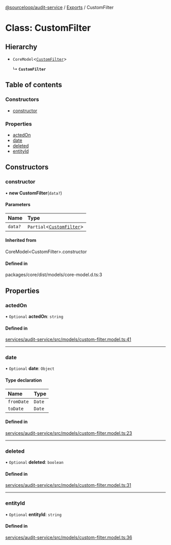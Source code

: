 [@sourceloop/audit-service](../README.md) / [Exports](../modules.md) / CustomFilter

# Class: CustomFilter

## Hierarchy

- `CoreModel`<[`CustomFilter`](CustomFilter.md)\>

  ↳ **`CustomFilter`**

## Table of contents

### Constructors

- [constructor](CustomFilter.md#constructor)

### Properties

- [actedOn](CustomFilter.md#actedon)
- [date](CustomFilter.md#date)
- [deleted](CustomFilter.md#deleted)
- [entityId](CustomFilter.md#entityid)

## Constructors

### constructor

• **new CustomFilter**(`data?`)

#### Parameters

| Name | Type |
| :------ | :------ |
| `data?` | `Partial`<[`CustomFilter`](CustomFilter.md)\> |

#### Inherited from

CoreModel<CustomFilter\>.constructor

#### Defined in

packages/core/dist/models/core-model.d.ts:3

## Properties

### actedOn

• `Optional` **actedOn**: `string`

#### Defined in

[services/audit-service/src/models/custom-filter.model.ts:41](https://github.com/sourcefuse/loopback4-microservice-catalog/blob/d35fdb3f0/services/audit-service/src/models/custom-filter.model.ts#L41)

___

### date

• `Optional` **date**: `Object`

#### Type declaration

| Name | Type |
| :------ | :------ |
| `fromDate` | `Date` |
| `toDate` | `Date` |

#### Defined in

[services/audit-service/src/models/custom-filter.model.ts:23](https://github.com/sourcefuse/loopback4-microservice-catalog/blob/d35fdb3f0/services/audit-service/src/models/custom-filter.model.ts#L23)

___

### deleted

• `Optional` **deleted**: `boolean`

#### Defined in

[services/audit-service/src/models/custom-filter.model.ts:31](https://github.com/sourcefuse/loopback4-microservice-catalog/blob/d35fdb3f0/services/audit-service/src/models/custom-filter.model.ts#L31)

___

### entityId

• `Optional` **entityId**: `string`

#### Defined in

[services/audit-service/src/models/custom-filter.model.ts:36](https://github.com/sourcefuse/loopback4-microservice-catalog/blob/d35fdb3f0/services/audit-service/src/models/custom-filter.model.ts#L36)
